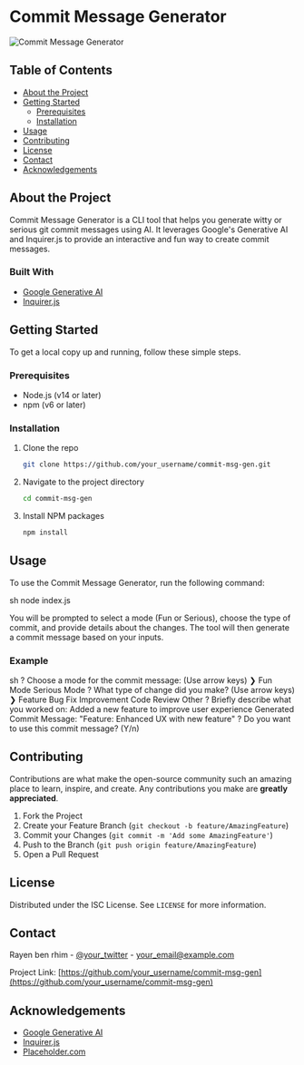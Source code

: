 # Commit Message Generator

![Commit Message Generator](https://via.placeholder.com/150)

## Table of Contents

- [About the Project](#about-the-project)
- [Getting Started](#getting-started)
  - [Prerequisites](#prerequisites)
  - [Installation](#installation)
- [Usage](#usage)
- [Contributing](#contributing)
- [License](#license)
- [Contact](#contact)
- [Acknowledgements](#acknowledgements)

## About the Project

Commit Message Generator is a CLI tool that helps you generate witty or serious git commit messages using AI. It leverages Google's Generative AI and Inquirer.js to provide an interactive and fun way to create commit messages.

### Built With

- [Google Generative AI](https://developers.google.com/generative-ai)
- [Inquirer.js](https://github.com/SBoudrias/Inquirer.js)

## Getting Started

To get a local copy up and running, follow these simple steps.

### Prerequisites

- Node.js (v14 or later)
- npm (v6 or later)

### Installation

1. Clone the repo
   ```sh
   git clone https://github.com/your_username/commit-msg-gen.git
   ```
2. Navigate to the project directory
   ```sh
   cd commit-msg-gen
   ```
3. Install NPM packages
   ```sh
   npm install
   ```

## Usage

To use the Commit Message Generator, run the following command:

sh
node index.js


You will be prompted to select a mode (Fun or Serious), choose the type of commit, and provide details about the changes. The tool will then generate a commit message based on your inputs.

### Example
sh
? Choose a mode for the commit message: (Use arrow keys)
❯ Fun Mode
Serious Mode
? What type of change did you make? (Use arrow keys)
❯ Feature
Bug Fix
Improvement
Code Review
Other
? Briefly describe what you worked on: Added a new feature to improve user experience
Generated Commit Message:
"Feature: Enhanced UX with new feature"
? Do you want to use this commit message? (Y/n)


## Contributing

Contributions are what make the open-source community such an amazing place to learn, inspire, and create. Any contributions you make are **greatly appreciated**.

1. Fork the Project
2. Create your Feature Branch (`git checkout -b feature/AmazingFeature`)
3. Commit your Changes (`git commit -m 'Add some AmazingFeature'`)
4. Push to the Branch (`git push origin feature/AmazingFeature`)
5. Open a Pull Request

## License

Distributed under the ISC License. See `LICENSE` for more information.

## Contact

Rayen ben rhim - [@your_twitter](https://twitter.com/your_twitter) - your_email@example.com

Project Link: [https://github.com/your_username/commit-msg-gen](https://github.com/your_username/commit-msg-gen)

## Acknowledgements

- [Google Generative AI](https://developers.google.com/generative-ai)
- [Inquirer.js](https://github.com/SBoudrias/Inquirer.js)
- [Placeholder.com](https://placeholder.com)

